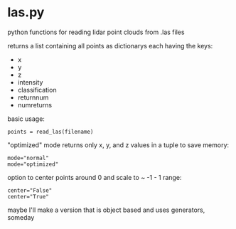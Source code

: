 las.py
======

python functions for reading lidar point clouds from .las files

returns a list containing all points as dictionarys each having the keys:
  * x
  * y
  * z
  * intensity
  * classification
  * returnnum
  * numreturns

basic usage:
```
points = read_las(filename)
```

"optimized" mode returns only x, y, and z values in a tuple to save memory:
```
mode="normal"
mode="optimized"
```

option to center points around 0 and scale to ~ -1 - 1 range:
```
center="False"
center="True"
```

maybe I'll make a version that is object based and uses generators, someday
